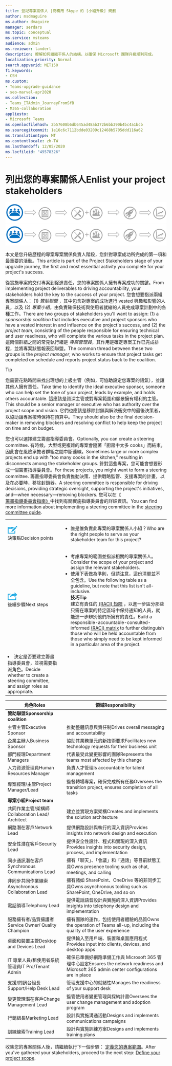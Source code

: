 ```yaml
---
title: 登記專案關係人 |商務用 Skype 的 [小組升級] 規劃
author: msdmaguire
ms.author: dmaguire
manager: serdars
ms.topic: conceptual
ms.service: msteams
audience: admin
ms.reviewer: landerl
description: 瞭解如何組織干係人的結構，以確保 Microsoft 團隊升級順利完成。
localization_priority: Normal
search.appverid: MET150
f1.keywords:
- CSH
ms.custom:
- Teams-upgrade-guidance
- seo-marvel-apr2020
ms.collection:
- Teams_ITAdmin_JourneyFromSfB
- M365-collaboration
appliesto:
- Microsoft Teams
ms.openlocfilehash: 2b57608b6db645ad48ab372b6bb390b4bc4a1bcb
ms.sourcegitcommit: 1e16c6c7112bdde03209c12468b5705ddd116a62
ms.translationtype: MT
ms.contentlocale: zh-TW
ms.lasthandoff: 12/05/2020
ms.locfileid: "49578326"
---
```

# <a name="enlist-your-project-stakeholders"></a><span data-ttu-id="68c61-103">列出您的專案關係人</span><span class="sxs-lookup"><span data-stu-id="68c61-103">Enlist your project stakeholders</span></span>

<span data-ttu-id="68c61-104">![顯示升級歷程之風險承擔者狀態的圖例](media/upgrade-banner-stakeholders.png "升級歷程階段，重點是收集您的專案干係人小組")</span><span class="sxs-lookup"><span data-stu-id="68c61-104">![Illustration showing the stakeholder state of the upgrade journey](media/upgrade-banner-stakeholders.png "Stages of the upgrade journey, with emphasis on gathering your team of project stakeholders")</span></span>

<span data-ttu-id="68c61-105">本文是您升級歷程的專案專案關係負責人階段，您針對專案成功所完成的第一項和最重要的活動。</span><span class="sxs-lookup"><span data-stu-id="68c61-105">This article is part of the Project Stakeholders stage of your upgrade journey, the first and most essential activity you complete for your project's success.</span></span>

<span data-ttu-id="68c61-106">從實施專案的交付專案到促進責任，您的專案關係人擁有專案成功的關鍵。</span><span class="sxs-lookup"><span data-stu-id="68c61-106">From implementing project deliverables to driving accountability, your stakeholders hold the key to the success of your project.</span></span> <span data-ttu-id="68c61-107">您會想要指派兩組專案關係人： (1) _贊助聯盟_ ，其中包含對專案的成功進行 vested 興趣和影響的人員，以及 (2) _專案小組_，由負責確保技術與使用者就緒的人員完成專案計劃中的各種工作。</span><span class="sxs-lookup"><span data-stu-id="68c61-107">There are two groups of stakeholders you'll want to assign: (1) a _sponsorship coalition_ that includes executive and project sponsors who have a vested interest in and influence on the project's success, and (2) the _project team_, consisting of the people responsible for ensuring technical and user readiness, who will complete the various tasks in the project plan.</span></span> <span data-ttu-id="68c61-108">這兩個群組之間的常見執行緒是 _專案管理員_，其作用是確定專案工作已完成排程，並將專案狀態報表回聯盟。</span><span class="sxs-lookup"><span data-stu-id="68c61-108">The common thread between these two groups is the _project manager_, who works to ensure that project tasks get completed on schedule and reports project status back to the coalition.</span></span>

> [!Tip]
> <span data-ttu-id="68c61-109">您需要花點時間來找出理想的上級主管（例如，可協助設定您專案的語氣），並讓其他人擁有責任。</span><span class="sxs-lookup"><span data-stu-id="68c61-109">Take time to identify the ideal executive sponsor, someone who can help set the tone of your project, leads by example, and holds others accountable.</span></span> <span data-ttu-id="68c61-110">這應該是資深主管或對專案範圍和願景擁有權利的主管。</span><span class="sxs-lookup"><span data-stu-id="68c61-110">This should be a senior manager or executive who has authority over the project scope and vision.</span></span> <span data-ttu-id="68c61-111">它們也應該是移除封鎖與解決衝突中的最後決策者，以協助讓專案按時保持在預算中。</span><span class="sxs-lookup"><span data-stu-id="68c61-111">They should also be the final decision-maker in removing blockers and resolving conflict to help keep the project on time and on budget.</span></span>

<span data-ttu-id="68c61-112">您也可以選擇建立籌畫指導委員會。</span><span class="sxs-lookup"><span data-stu-id="68c61-112">Optionally, you can create a steering committee.</span></span> <span data-ttu-id="68c61-113">有時候，大型或更複雜的專案會隨著「廚房中太多 cooks」而結束，因此會在風險承擔者群組之間中斷連線。</span><span class="sxs-lookup"><span data-stu-id="68c61-113">Sometimes large or more complex projects end up with "too many cooks in the kitchen," resulting in disconnects among the stakeholder groups.</span></span> <span data-ttu-id="68c61-114">針對這些專案，您可能會想要形成一個籌畫指導委員會。</span><span class="sxs-lookup"><span data-stu-id="68c61-114">For these projects, you might want to form a steering committee.</span></span> <span data-ttu-id="68c61-115">籌畫指導委員會負責推動決策、提供戰略監管、支援專案的計畫，以及在必要時，移除封鎖器。</span><span class="sxs-lookup"><span data-stu-id="68c61-115">A steering committee is responsible for driving decisions, providing strategic oversight, supporting the project's initiatives, and—when necessary—removing blockers.</span></span> <span data-ttu-id="68c61-116">您可以在《 [籌畫指導委員會指南》](https://aka.ms/SteeringCommittee)中找到有關實施指導委員會的詳細資訊。</span><span class="sxs-lookup"><span data-stu-id="68c61-116">You can find more information about implementing a steering committee in the [steering committee guide](https://aka.ms/SteeringCommittee).</span></span>

| | |
|---|---|
| ![描繪決策點的圖示](media/audio_conferencing_image7.png) <br/><span data-ttu-id="68c61-118">決策點</span><span class="sxs-lookup"><span data-stu-id="68c61-118">Decision points</span></span> | <ul><li><span data-ttu-id="68c61-119">誰是誰負責此專案的專案關係人小組？</span><span class="sxs-lookup"><span data-stu-id="68c61-119">Who are the right people to serve as your stakeholder team for this project?</span></span></li></ul> |
| ![描繪後續步驟的圖示](media/audio_conferencing_image9.png)<br/><span data-ttu-id="68c61-121">後續步驟</span><span class="sxs-lookup"><span data-stu-id="68c61-121">Next steps</span></span> | <ul><li><span data-ttu-id="68c61-122">考慮專案的範圍並指派相關的專案關係人。</span><span class="sxs-lookup"><span data-stu-id="68c61-122">Consider the scope of your project and assign the relevant stakeholders.</span></span></li><li><span data-ttu-id="68c61-123">使用下表做為準則，但請注意，這份清單並不全包含。</span><span class="sxs-lookup"><span data-stu-id="68c61-123">Use the following table as a guideline, but note that this list isn't all-inclusive.</span></span><br><span data-ttu-id="68c61-124"><strong>技巧</strong></span><span class="sxs-lookup"><span data-stu-id="68c61-124"><strong>Tip</strong></span></span><br><span data-ttu-id="68c61-125">建立有責任的 [ (RACI) 矩陣](https://en.wikipedia.org/wiki/Responsibility_assignment_matrix) ，以進一步區分那些只需在專案的特定區域中保持通知的人員，就能進一步辨別他們所擁有的責任。</span><span class="sxs-lookup"><span data-stu-id="68c61-125">Build a responsible-accountable-consulted-informed [(RACI) matrix](https://en.wikipedia.org/wiki/Responsibility_assignment_matrix) to further distinguish those who will be held accountable from those who simply need to be kept informed in a particular area of the project.</span></span></li> |
| <li><span data-ttu-id="68c61-126">決定是否要建立籌畫指導委員會，並視需要指派角色。</span><span class="sxs-lookup"><span data-stu-id="68c61-126">Decide whether to create a steering committee, and assign roles as appropriate.</span></span></li></ul> | |

| <span data-ttu-id="68c61-127">角色</span><span class="sxs-lookup"><span data-stu-id="68c61-127">Roles</span></span> | <span data-ttu-id="68c61-128">領域</span><span class="sxs-lookup"><span data-stu-id="68c61-128">Responsibility</span></span> |
|---|---|
| <span data-ttu-id="68c61-129">**贊助聯盟**</span><span class="sxs-lookup"><span data-stu-id="68c61-129">**Sponsorship coalition**</span></span> | |
| <span data-ttu-id="68c61-130">主管主管</span><span class="sxs-lookup"><span data-stu-id="68c61-130">Executive Sponsor</span></span> | <span data-ttu-id="68c61-131">推動整體訊息與責任制</span><span class="sxs-lookup"><span data-stu-id="68c61-131">Drives overall messaging and accountability</span></span> |
| <span data-ttu-id="68c61-132">企業主辦人</span><span class="sxs-lookup"><span data-stu-id="68c61-132">Business Sponsor</span></span> | <span data-ttu-id="68c61-133">協助其業務單元的新技術要求</span><span class="sxs-lookup"><span data-stu-id="68c61-133">Facilitates new technology requests for their business unit</span></span> |
| <span data-ttu-id="68c61-134">部門經理</span><span class="sxs-lookup"><span data-stu-id="68c61-134">Department Managers</span></span> | <span data-ttu-id="68c61-135">代表最受此變更影響的團隊</span><span class="sxs-lookup"><span data-stu-id="68c61-135">Represents the teams most affected by this change</span></span> |
| <span data-ttu-id="68c61-136">人力資源管理員</span><span class="sxs-lookup"><span data-stu-id="68c61-136">Human Resources Manager</span></span> | <span data-ttu-id="68c61-137">負責人才管理</span><span class="sxs-lookup"><span data-stu-id="68c61-137">Is accountable for talent management</span></span> |
| <span data-ttu-id="68c61-138">專案經理/主管</span><span class="sxs-lookup"><span data-stu-id="68c61-138">Project Manager/Lead</span></span> | <span data-ttu-id="68c61-139">監督轉場專案，確保完成所有任務</span><span class="sxs-lookup"><span data-stu-id="68c61-139">Oversees the transition project, ensures completion of all tasks</span></span> |
| <span data-ttu-id="68c61-140">**專案小組**</span><span class="sxs-lookup"><span data-stu-id="68c61-140">**Project team**</span></span> | |
| <span data-ttu-id="68c61-141">共同作業主管/架構師</span><span class="sxs-lookup"><span data-stu-id="68c61-141">Collaboration Lead/ Architect</span></span> | <span data-ttu-id="68c61-142">建立並實現方案架構</span><span class="sxs-lookup"><span data-stu-id="68c61-142">Creates and implements the solution architecture</span></span> |
| <span data-ttu-id="68c61-143">網路潛在客戶</span><span class="sxs-lookup"><span data-stu-id="68c61-143">Network Lead</span></span> | <span data-ttu-id="68c61-144">提供網路設計與執行的深入資訊</span><span class="sxs-lookup"><span data-stu-id="68c61-144">Provides insights into network design and execution</span></span> |
| <span data-ttu-id="68c61-145">安全性潛在客戶</span><span class="sxs-lookup"><span data-stu-id="68c61-145">Security Lead</span></span> | <span data-ttu-id="68c61-146">提供安全性設計、程式和實現的深入資訊</span><span class="sxs-lookup"><span data-stu-id="68c61-146">Provides insights into security design, process, and implementation</span></span> |
| <span data-ttu-id="68c61-147">同步通訊潛在客戶</span><span class="sxs-lookup"><span data-stu-id="68c61-147">Synchronous Communications Lead</span></span> | <span data-ttu-id="68c61-148">擁有「聊天」、「會議」和「通話」等目前狀態工具</span><span class="sxs-lookup"><span data-stu-id="68c61-148">Owns presence tooling such as chat, meetings, and calling</span></span> |
| <span data-ttu-id="68c61-149">非同步共同作業線索</span><span class="sxs-lookup"><span data-stu-id="68c61-149">Asynchronous Collaboration Lead</span></span> | <span data-ttu-id="68c61-150">擁有諸如 SharePoint、OneDrive 等的非同步工具</span><span class="sxs-lookup"><span data-stu-id="68c61-150">Owns asynchronous tooling such as SharePoint, OneDrive, and so on</span></span> |
| <span data-ttu-id="68c61-151">電話領導</span><span class="sxs-lookup"><span data-stu-id="68c61-151">Telephony Lead</span></span> | <span data-ttu-id="68c61-152">提供電話語音設計與實施的深入資訊</span><span class="sxs-lookup"><span data-stu-id="68c61-152">Provides insights into telephony design and implementation</span></span> |
| <span data-ttu-id="68c61-153">服務擁有者/品質擁護者</span><span class="sxs-lookup"><span data-stu-id="68c61-153">Service Owner/ Quality Champion</span></span> | <span data-ttu-id="68c61-154">擁有團隊的運作，包括使用者體驗的品質</span><span class="sxs-lookup"><span data-stu-id="68c61-154">Owns the operation of Teams all-up, including the quality of the user experience</span></span> |
| <span data-ttu-id="68c61-155">桌面和裝置主管</span><span class="sxs-lookup"><span data-stu-id="68c61-155">Desktop and Devices Lead</span></span> | <span data-ttu-id="68c61-156">提供輸入至用戶端、裝置和桌面應用程式</span><span class="sxs-lookup"><span data-stu-id="68c61-156">Provides input into clients, devices, and desktop apps</span></span> |
| <span data-ttu-id="68c61-157">IT 專業人員/租使用者系統管理員</span><span class="sxs-lookup"><span data-stu-id="68c61-157">IT Pro/Tenant Admin</span></span> | <span data-ttu-id="68c61-158">確保已準備好網路準備工作與 Microsoft 365 管理中心設定</span><span class="sxs-lookup"><span data-stu-id="68c61-158">Ensures the network readiness and Microsoft 365 admin center configurations are in place</span></span> |
| <span data-ttu-id="68c61-159">支援/問訊台組長</span><span class="sxs-lookup"><span data-stu-id="68c61-159">Support/Help Desk Lead</span></span> | <span data-ttu-id="68c61-160">管理支援中心的就緒性</span><span class="sxs-lookup"><span data-stu-id="68c61-160">Manages the readiness of your support desk</span></span> |
| <span data-ttu-id="68c61-161">變更管理潛在客戶</span><span class="sxs-lookup"><span data-stu-id="68c61-161">Change Management Lead</span></span> | <span data-ttu-id="68c61-162">監管使用者變更管理與採納計畫</span><span class="sxs-lookup"><span data-stu-id="68c61-162">Oversees the user change management and adoption program</span></span> |
| <span data-ttu-id="68c61-163">行銷組長</span><span class="sxs-lookup"><span data-stu-id="68c61-163">Marketing Lead</span></span> | <span data-ttu-id="68c61-164">設計與實施溝通活動</span><span class="sxs-lookup"><span data-stu-id="68c61-164">Designs and implements communications campaigns</span></span> |
| <span data-ttu-id="68c61-165">訓練線索</span><span class="sxs-lookup"><span data-stu-id="68c61-165">Training Lead</span></span> | <span data-ttu-id="68c61-166">設計與實施訓練方案</span><span class="sxs-lookup"><span data-stu-id="68c61-166">Designs and implements training plans</span></span> |

<span data-ttu-id="68c61-167">收集您的專案關係人後，請繼續執行下一個步驟： [定義您的專案範圍](https://aka.ms/SkypetoTeams-Scope)。</span><span class="sxs-lookup"><span data-stu-id="68c61-167">After you've gathered your stakeholders, proceed to the next step: [Define your project scope](https://aka.ms/SkypetoTeams-Scope).</span></span>
